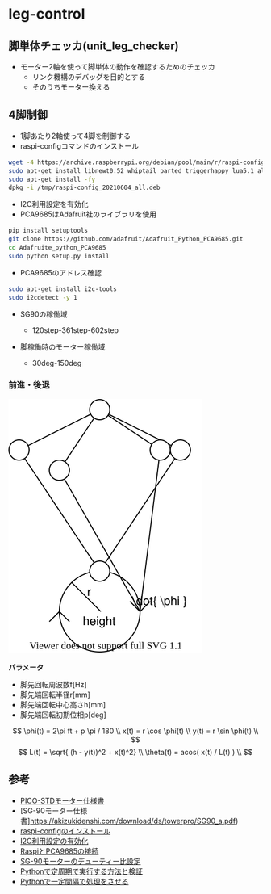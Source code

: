# leg-control

## 脚単体チェッカ(unit_leg_checker)

* モーター2軸を使って脚単体の動作を確認するためのチェッカ
  * リンク機構のデバッグを目的とする
  * そのうちモーター換える

## 4脚制御

* 1脚あたり2軸使って4脚を制御する
* raspi-configコマンドのインストール

```sh
wget -4 https://archive.raspberrypi.org/debian/pool/main/r/raspi-config/raspi-config_20210604_all.deb -P /tmp
sudo apt-get install libnewt0.52 whiptail parted triggerhappy lua5.1 alsa-utils -y
sudo apt-get install -fy
dpkg -i /tmp/raspi-config_20210604_all.deb
```

* I2C利用設定を有効化
* PCA9685はAdafruit社のライブラリを使用

```sh
pip install setuptools
git clone https://github.com/adafruit/Adafruit_Python_PCA9685.git
cd Adafruite_python_PCA9685
sudo python setup.py install
```

* PCA9685のアドレス確認

```sh
sudo apt-get install i2c-tools
sudo i2cdetect -y 1
```

* SG90の稼働域
  * 120step-361step-602step

* 脚稼働時のモーター稼働域
  * 30deg-150deg

### 前進・後退

![1脚の動作](./img/walk.drawio.svg)

**パラメータ**
* 脚先回転周波数f[Hz]
* 脚先端回転半径r[mm]
* 脚先端回転中心高さh[mm]
* 脚先端回転初期位相p[deg]


$$
\phi(t) = 2\pi ft + p \pi / 180 \\
x(t) = r \cos \phi(t) \\
y(t) = r \sin \phi(t) \\
$$
$$
L(t) = \sqrt{ (h - y(t))^2 + x(t)^2} \\
\theta(t) = acos( x(t) / L(t) ) \\
$$

## 参考

* [PICO-STDモーター仕様書](https://gwsus.com/gws_com_tw_www/english/product/servo/sat%20form.htm)
* [SG-90モーター仕様書]https://akizukidenshi.com/download/ds/towerpro/SG90_a.pdf)
* [raspi-configのインストール](https://askubuntu.com/questions/1130052/enable-i2c-on-raspberry-pi-ubuntu)
* [I2C利用設定の有効化](https://qiita.com/fujit33/items/763b09a6e71e65519740)
* [RaspiとPCA9685の接続](https://rb-station.com/blogs/article/pca9685-raspbery-pi-python)
* [SG-90モーターのデューティー比設定](https://toyo-interest.com/news/iot%e3%83%a9%e3%82%ba%e3%83%99%e3%83%aa%e3%83%bc%e3%83%91%e3%82%a4%e3%81%a7%e3%82%b5%e3%83%bc%e3%83%9c%e3%83%89%e3%83%a9%e3%82%a4%e3%83%90pca9685%e3%82%92%e4%bd%bf%e3%81%a3%e3%81%a6%e3%81%bf%e3%82%8b/)
* [Pythonで定周期で実行する方法と検証](https://qiita.com/montblanc18/items/05715730d99d450fd0d3)
* [Pythonで一定間隔で処理をさせる](https://birdhouse.hateblo.jp/entry/2021/04/27/102025#:~:text=signal.setitimer%20%28signal.ITIMER_REAL%2C%201%2C,0.1%29%20%E3%81%A7%E3%80%81%E3%81%93%E3%82%8C%E3%81%8C%E3%80%8C0.1%E7%A7%92%E5%BE%8C%E3%81%8B%E3%82%891%E7%A7%92%E9%96%93%E9%9A%94%E3%81%A7%E3%82%A4%E3%83%B3%E3%82%BF%E3%83%BC%E3%83%90%E3%83%AB%E3%82%BF%E3%82%A4%E3%83%9E%E3%83%BC%E3%82%92%E5%AE%9F%E8%A1%8C%E3%81%97%E3%81%A6%E3%81%8F%E3%82%8C%E3%80%8D%E3%81%A8%E3%81%84%E3%81%86%E6%84%8F%E5%91%B3%E3%80%82%20%E3%81%93%E3%81%AE%E3%82%A4%E3%83%B3%E3%82%BF%E3%83%BC%E3%83%90%E3%83%AB%E3%82%BF%E3%82%A4%E3%83%9E%E3%83%BC%E3%81%AF1%E7%A7%92%E3%81%94%E3%81%A8%E3%81%ABsignal.SIGALRM%E3%82%92%E9%80%81%E3%82%8A%E3%81%BE%E3%81%99%E3%80%82)

